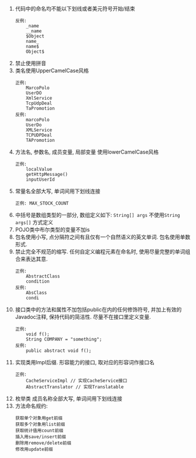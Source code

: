 1. 代码中的命名均不能以下划线或者美元符号开始/结束
	```
	反例:
		_name
		__name
		$Object
		name_
		name$
		Object$
	```
2. 禁止使用拼音
3. 类名使用UpperCamelCase风格
	```language
	正例:
		MarcoPolo
		UserDO
		XmlService
		TcpUdpDeal
		TaPromotion
	反例:
		marcoPolo
		UserDo
		XMLService
		TCPUDPDeal
		TAPromotion
	```
4. 方法名, 参数名, 成员变量, 局部变量 使用lowerCamelCase风格
	```language
	正例:
		localValue
		getHttpMessage()
		inputUserId
	```
5. 常量名全部大写, 单词间用下划线连接
	```language
	正例: MAX_STOCK_COUNT
	```
6. 中括号是数组类型的一部分, 数组定义如下:
	`String[] args`
	不使用`String args[]` 方式定义
7. POJO类中布尔类型的变量不加is
8. 包名使用小写, 点分隔符之间有且仅有一个自然语义的英文单词. 包名使用单数形式.
9. 禁止完全不规范的缩写. 任何自定义编程元素在命名时, 使用尽量完整的单词组合来表达其意.
	```language
	正例:
		AbstractClass
		condition
	反例:
		AbsClass
		condi
	```
10. 接口类中的方法和属性不加包括public在内的任何修饰符号, 并加上有效的Javadoc注释, 保持代码的简洁性. 尽量不在接口里定义变量.
	```language
	正例:
		void f();
		String COMPANY = "something";
	反例:
		public abstract void f();
	```
11. 实现类用Impl后缀. 形容能力的接口, 取对应的形容词作接口名
	```language
	正例:
		CacheServiceImpl // 实现CacheService接口
		AbstractTranslator // 实现Translatable
	```
12. 枚举类 成员名称全部大写, 单词间用下划线连接
13. 方法命名规约:
	```language
	获取单个对象用get前缀
	获取多个对象用list前缀
	获取统计值用count前缀
	插入用save/insert前缀
	删除用remove/delete前缀
	修改用update前缀
	```












